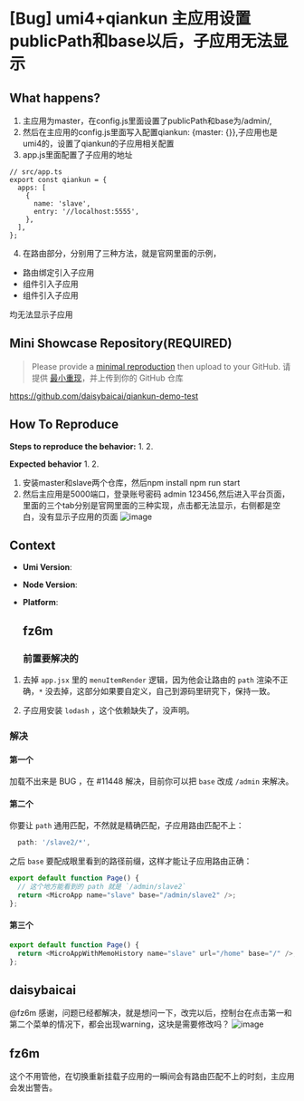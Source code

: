 # [Bug] umi4+qiankun 主应用设置publicPath和base以后，子应用无法显示

  <!--
感谢您向我们反馈问题，为了高效的解决问题，我们期望你能提供以下信息：
-->

## What happens?

1. 主应用为master，在config.js里面设置了publicPath和base为/admin/,
2. 然后在主应用的config.js里面写入配置qiankun: {master: {}},子应用也是umi4的，设置了qiankun的子应用相关配置
3. app.js里面配置了子应用的地址

```
// src/app.ts
export const qiankun = {
  apps: [
    {
      name: 'slave',
      entry: '//localhost:5555',
    },
  ],
};
```

4. 在路由部分，分别用了三种方法，就是官网里面的示例，

- 路由绑定引入子应用
- <MicroApp /> 组件引入子应用
- <MicroAppWithMemoHistory /> 组件引入子应用

均无法显示子应用

<!-- A clear and concise description of what the bug is. -->
<!-- 清晰的描述下遇到的问题。-->

## Mini Showcase Repository(REQUIRED)

> Please provide a [minimal reproduction](https://stackoverflow.com/help/minimal-reproducible-example) then upload to your GitHub. 请提供 [最小重现](https://stackoverflow.com/help/minimal-reproducible-example)，并上传到你的 GitHub 仓库

https://github.com/daisybaicai/qiankun-demo-test

<!-- 为节约大家的时间，无复现步骤的 ISSUE 会被关闭，提供之后再 REOPEN -->
<!-- YOUR_REPOSITORY_URL on github or stackbliz -->

## How To Reproduce

**Steps to reproduce the behavior:** 1. 2.

**Expected behavior** 1. 2.

1. 安装master和slave两个仓库，然后npm install npm run start
2. 然后主应用是5000端口，登录账号密码 admin 123456,然后进入平台页面，里面的三个tab分别是官网里面的三种实现，点击都无法显示，右侧都是空白，没有显示子应用的页面
   ![image](https://github.com/umijs/umi/assets/25605435/12beefc8-fcac-437a-9b70-1180bcc41183)

<!-- 请提供复现链接/步骤，错误日志以及相关配置 -->

## Context

- **Umi Version**:
- **Node Version**:
- **Platform**:

  ## fz6m

  ### 前置要解决的

1. 去掉 `app.jsx` 里的 `menuItemRender` 逻辑，因为他会让路由的 `path` 渲染不正确，`*` 没去掉，这部分如果要自定义，自己到源码里研究下，保持一致。

2. 子应用安装 `lodash` ，这个依赖缺失了，没声明。

### 解决

#### 第一个

加载不出来是 BUG ，在 #11448 解决，目前你可以把 `base` 改成 `/admin` 来解决。

#### 第二个

你要让 `path` 通用匹配，不然就是精确匹配，子应用路由匹配不上：

```ts
  path: '/slave2/*',
```

之后 `base` 要配成眼里看到的路径前缀，这样才能让子应用路由正确：

```ts
export default function Page() {
  // 这个地方能看到的 path 就是 `/admin/slave2`
  return <MicroApp name="slave" base="/admin/slave2" />;
};
```

#### 第三个

```ts
export default function Page() {
  return <MicroAppWithMemoHistory name="slave" url="/home" base="/" />;
};
```

## daisybaicai

@fz6m 感谢，问题已经都解决，就是想问一下，改完以后，控制台在点击第一和第二个菜单的情况下，都会出现warning，这块是需要修改吗？
![image](https://github.com/umijs/umi/assets/25605435/3accd630-9ef1-49a9-81cb-0acf8ffc70f1)

## fz6m

这个不用管他，在切换重新挂载子应用的一瞬间会有路由匹配不上的时刻，主应用会发出警告。
